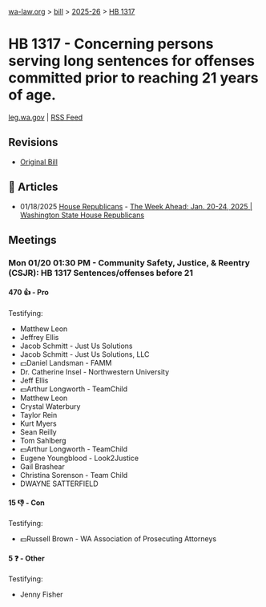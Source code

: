 [wa-law.org](/) > [bill](/bill/) > [2025-26](/bill/2025-26/) > [HB 1317](/bill/2025-26/hb/1317/)

# HB 1317 - Concerning persons serving long sentences for offenses committed prior to reaching 21 years of age.
[leg.wa.gov](https://app.leg.wa.gov/billsummary?BillNumber=1317&Year=2025&Initiative=false) | [RSS Feed](./rss.xml)

## Revisions
* [Original Bill](1/)

## 📰 Articles
* 01/18/2025 [House Republicans](/org/house_republicans/) - [The Week Ahead: Jan. 20-24, 2025 | Washington State House Republicans](https://houserepublicans.wa.gov/week/the-week-ahead-jan-20-24-2025/#:~:text=HB%201317)

## Meetings
### Mon 01/20 01:30 PM - Community Safety, Justice, & Reentry (CSJR): HB 1317 Sentences/offenses before 21
#### 470 👍 - Pro
Testifying:
* Matthew Leon
* Jeffrey Ellis
* Jacob Schmitt - Just Us Solutions
* Jacob Schmitt - Just Us Solutions, LLC
* 💵Daniel Landsman - FAMM
* Dr. Catherine Insel - Northwestern University
* Jeff Ellis
* 💵Arthur Longworth - TeamChild
* Matthew Leon
* Crystal Waterbury
* Taylor Rein
* Kurt Myers
* Sean Reilly
* Tom Sahlberg
* 💵Arthur Longworth - TeamChild
* Eugene Youngblood - Look2Justice
* Gail Brashear
* Christina Sorenson - Team Child
* DWAYNE SATTERFIELD

#### 15 👎 - Con
Testifying:
* 💵Russell Brown - WA Association of Prosecuting Attorneys

#### 5 ❓ - Other
Testifying:
* Jenny Fisher
